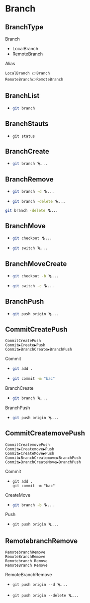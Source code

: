 # Branch


## BranchType
Branch
- LocalBranch
- RemoteBranch

Alias
```
LocalBranch 👉Branch
RemoteBranch👉RemoteBranch
```
## BranchList
- ```bash
  git branch
  ```
## BranchStauts
- ```
  git status
  ```


## BranchCreate
- ```bash
  git branch 🪜...
  ```
## BranchRemove
- ```bash
  git branch -d 🪜...
  ```
- ```bash
  git branch -delete 🪜...
  ```


```bash
git branch -delete 🪜...
```
## BranchMove
- ```bash
  git checkout 🪜...
  ```
- ```bash
  git switch 🪜...
  ```
## BranchMoveCreate
- ```bash
  git checkout -b 🪜...
  ```
- ```bash
  git switch -c 🪜...
  ```


## BranchPush
- ```bash
  git push origin 🪜...
  ```


## CommitCreatePush
```
CommitCreatePush
Commit▶️Create▶️Push
Commit▶️BranchCreate▶️BranchPush
```


Commit
- ```bash
  git add .
  ```
- ```bash
  git commit -m "bac"
  ```

BranchCreate
- ```bash
  git branch 🪜...
  ```

BranchPush
- ```bash
  git push origin 🪜...
  ```
## CommitCreatemovePush
```
CommitCreatemovePush
Commit▶️Createmove▶️Push
Commit▶️CreateMove▶️Push
Commit▶️BranchCreatemove▶️BranchPush
Commit▶️BranchCreateMove▶️BranchPush
```


Commit
- ```
  git add .
  git commit -m "bac"
  ```

CreateMove
- ```bash
  git branch -b 🪜...
  ```

Push
- ```
  git push origin 🪜...
  ```

## RemotebranchRemove
```
RemotebranchRemove
RemoteBranchRemove
Remotebranch Remove
RemoteBranch Remove
```

RemoteBranchRemove
- ```
  git push origin --d 🪜...
  ```
- ```
  git push origin --delete 🪜...
  ```

